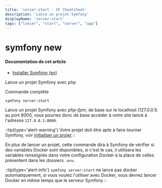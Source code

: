 ```yaml
---
title: 'server:start - SF Cheatsheet'
description: 'Lance un projet Symfony'
displayName: 'server:start'
tags: ["lancer", "start", "server", "app"]
---
```


# symfony new
#### **Documentation de cet article**
- [Installer Symfony (en)](https://symfony.com/doc/current/setup.html#running-symfony-applications)

Lance un projet Symfony avec php

Commande complète
```shell
symfony server:start
```

Lance un projet Symfony avec _php-fpm_, de base sur le localhost (127.0.0.1) au port 8000, vous pourrez donc de base accéder à votre site lancé à l'adresse `127.0.0.1:8000`.

::tip{type='alert-warning'}
Votre projet doit être apte à faire tourner Symfony, voir [initialiser un projet](http://localhost:3000/tutoriels/initialiser-un-projet#puis-je-initialiser-une-app-symfony)
::

En plus de lancer un projet, cette commande dira à Symfony de vérifier si des variables Docker sont disponibles, si c'est le cas, il utilisera les variables renseignés dans votre configuration Docker à la place de celles présentent dans les dossiers `.env`.

::tip{type='alert-info'}
`symfony server:start` ne lance pas docker automatiquement, si vous voulez l'utiliser avec Docker, vous devrez lancer Docker en même temps que le serveur Symfony
::